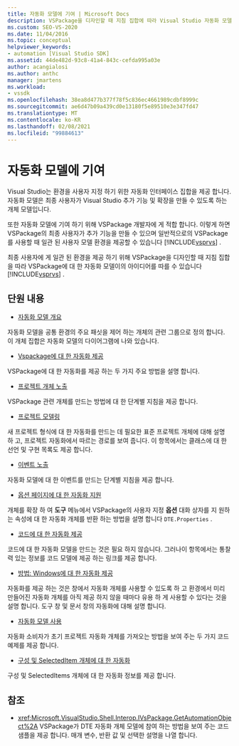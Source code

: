 ```yaml
---
title: 자동화 모델에 기여 | Microsoft Docs
description: VSPackage을 디자인할 때 지침 집합에 따라 Visual Studio 자동화 모델에 기여 하는 방법에 대해 알아봅니다.
ms.custom: SEO-VS-2020
ms.date: 11/04/2016
ms.topic: conceptual
helpviewer_keywords:
- automation [Visual Studio SDK]
ms.assetid: 44de482d-93c8-41a4-843c-cefda995a03e
author: acangialosi
ms.author: anthc
manager: jmartens
ms.workload:
- vssdk
ms.openlocfilehash: 38ea8d477b377f78f5c836ec4661989cdbf8999c
ms.sourcegitcommit: ae6d47b09a439cd0e13180f5e89510e3e347fd47
ms.translationtype: MT
ms.contentlocale: ko-KR
ms.lasthandoff: 02/08/2021
ms.locfileid: "99884613"
---
```

# <a name="contribute-to-the-automation-model"></a>자동화 모델에 기여
Visual Studio는 환경을 사용자 지정 하기 위한 자동화 인터페이스 집합을 제공 합니다. 자동화 모델은 최종 사용자가 Visual Studio 추가 기능 및 확장을 만들 수 있도록 하는 개체 모델입니다.

 또한 자동화 모델에 기여 하기 위해 VSPackage 개발자에 게 적합 합니다. 이렇게 하면 VSPackage의 최종 사용자가 추가 기능을 만들 수 있으며 일반적으로의 VSPackage를 사용할 때 일관 된 사용자 모델 환경을 제공할 수 있습니다 [!INCLUDE[vsprvs](../../code-quality/includes/vsprvs_md.md)] .

 최종 사용자에 게 일관 된 환경을 제공 하기 위해 VSPackage을 디자인할 때 지침 집합을 따라 VSPackage에 대 한 자동화 모델이의 아이디어를 따를 수 있습니다 [!INCLUDE[vsprvs](../../code-quality/includes/vsprvs_md.md)] .

## <a name="in-this-section"></a>단원 내용
- [자동화 모델 개요](../../extensibility/internals/automation-model-overview.md)

 자동화 모델을 공통 환경의 주요 패싯을 제어 하는 개체의 관련 그룹으로 정의 합니다. 이 개체 집합은 자동화 모델의 다이어그램에 나와 있습니다.

- [Vspackage에 대 한 자동화 제공](../../extensibility/internals/providing-automation-for-vspackages.md)

 VSPackage에 대 한 자동화를 제공 하는 두 가지 주요 방법을 설명 합니다.

- [프로젝트 개체 노출](../../extensibility/internals/exposing-project-objects.md)

 VSPackage 관련 개체를 만드는 방법에 대 한 단계별 지침을 제공 합니다.

- [프로젝트 모델링](../../extensibility/internals/project-modeling.md)

 새 프로젝트 형식에 대 한 자동화를 만드는 데 필요한 표준 프로젝트 개체에 대해 설명 하 고, 프로젝트 자동화에서 따르는 경로를 보여 줍니다. 이 항목에서는 클래스에 대 한 선언 및 구현 목록도 제공 합니다.

- [이벤트 노출](../../extensibility/internals/exposing-events-in-the-visual-studio-sdk.md)

 자동화 모델에 대 한 이벤트를 만드는 단계별 지침을 제공 합니다.

- [옵션 페이지에 대 한 자동화 지원](../../extensibility/internals/automation-support-for-options-pages.md)

 개체를 확장 하 여 **도구** 메뉴에서 VSPackage의 사용자 지정 **옵션** 대화 상자를 지 원하는 속성에 대 한 자동화 개체를 반환 하는 방법을 설명 합니다 `DTE.Properties` .

- [코드에 대 한 자동화 제공](../../extensibility/internals/providing-automation-for-code.md)

 코드에 대 한 자동화 모델을 만드는 것은 필요 하지 않습니다. 그러나이 항목에서는 통찰력 있는 정보를 코드 모델에 제공 하는 링크를 제공 합니다.

- [방법: Windows에 대 한 자동화 제공](../../extensibility/internals/how-to-provide-automation-for-windows.md)

 자동화를 제공 하는 것은 창에서 자동화 개체를 사용할 수 있도록 하 고 환경에서 미리 만들어진 자동화 개체를 아직 제공 하지 않을 때마다 유용 하 게 사용할 수 있다는 것을 설명 합니다. 도구 창 및 문서 창의 자동화에 대해 설명 합니다.

- [자동화 모델 사용](../../extensibility/internals/using-the-automation-model.md)

 자동화 소비자가 초기 프로젝트 자동화 개체를 가져오는 방법을 보여 주는 두 가지 코드 예제를 제공 합니다.

- [구성 및 SelectedItem 개체에 대 한 자동화](../../extensibility/internals/automation-for-configuration-and-selecteditem-objects.md)

 구성 및 SelectedItems 개체에 대 한 자동화 정보를 제공 합니다.

## <a name="reference"></a>참조
- <xref:Microsoft.VisualStudio.Shell.Interop.IVsPackage.GetAutomationObject%2A> VSPackage가 DTE 자동화 개체 모델에 참여 하는 방법을 보여 주는 코드 샘플을 제공 합니다. 매개 변수, 반환 값 및 선택한 설명을 나열 합니다.

